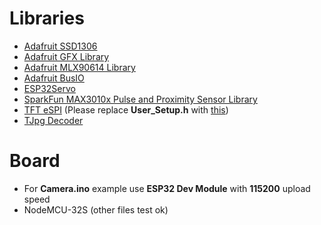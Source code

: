 # Libraries
- [Adafruit SSD1306](https://github.com/adafruit/Adafruit_SSD1306)
- [Adafruit GFX Library](https://github.com/adafruit/Adafruit-GFX-Library)
- [Adafruit MLX90614 Library](https://github.com/adafruit/Adafruit-MLX90614-Library)
- [Adafruit BusIO](https://github.com/adafruit/Adafruit_BusIO)
- [ESP32Servo](https://github.com/jkb-git/ESP32Servo)
- [SparkFun MAX3010x Pulse and Proximity Sensor Library](https://github.com/sparkfun/SparkFun_MAX3010x_Sensor_Library)
- [TFT eSPI](https://github.com/Bodmer/TFT_eSPI) (Please replace **User_Setup.h** with [this](https://drive.google.com/file/d/1ELOCfEq1eYrbgWqKfRhFgLi-KHCxrk_A/view))
- [TJpg Decoder](https://github.com/Bodmer/TJpg_Decoder)

# Board
- For **Camera.ino** example use **ESP32 Dev Module** with **115200** upload speed
- NodeMCU-32S (other files test ok)